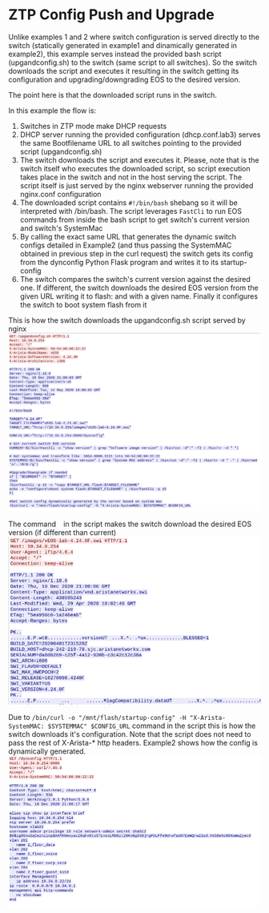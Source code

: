 # ZTP Config Push and Upgrade

Unlike examples 1 and 2 where switch configuration is served directly to the switch (statically generated in example1 and dinamically generated in example2), this example serves instead the provided bash script (upgandconfig.sh) to the switch (same script to all switches). So the switch downloads the script and executes it resulting in the switch getting its configuration and upgrading/downgrading EOS to the desired version. 

The point here is that the downloaded script runs in the switch.

In this example the flow is:
1. Switches in ZTP mode make DHCP requests
2. DHCP server running the provided configuration (dhcp.conf.lab3) serves the same Bootfilename URL to all switches pointing to the provided script (upgandconfig.sh)
3. The switch downloads the script and executes it. Please, note that is the switch itself who executes the downloaded script, so script execution takes place in the switch and not in the host serving the script. The script itself is just served by the nginx webserver running the provided nginx.conf configuration
4. The downloaded script contains `#!/bin/bash` shebang so it will be interpreted with /bin/bash. The script leverages `FastCli` to run EOS commands from inside the bash script to get switch's current version and switch's SystemMac
5. By calling the exact same URL that generates the dynamic switch configs detailed in Example2 (and thus passing the SystemMAC obtained in previous step in the curl request) the switch gets its config from the dynconfig Python Flask program and writes it to its startup-config
6. The switch compares the switch's current version against the desired one. If different, the switch downloads the desired EOS version from the given URL writing it to flash: and with a given name. Finally it configures the switch to boot system flash from it

This is how the switch downloads the upgandconfig.sh script served by nginx
![script image](https://github.com/aristaiberia/automation101/blob/main/day1_ztp/example3_config_push_and_upgrade/script.png)

The command ` ` in the script makes the switch download the desired EOS version (if different than current)
![swi image](https://github.com/aristaiberia/automation101/blob/main/day1_ztp/example3_config_push_and_upgrade/swi.png)

Due to `/bin/curl -o "/mnt/flash/startup-config" -H "X-Arista-SystemMAC: $SYSTEMMAC" $CONFIG_URL` command in the script this is how the switch downloads it's configuration. Note that the script does not need to pass the rest of X-Arista-* http headers. Example2 shows how the config is dynamically generated.
![config image](https://github.com/aristaiberia/automation101/blob/main/day1_ztp/example3_config_push_and_upgrade/config.png)
